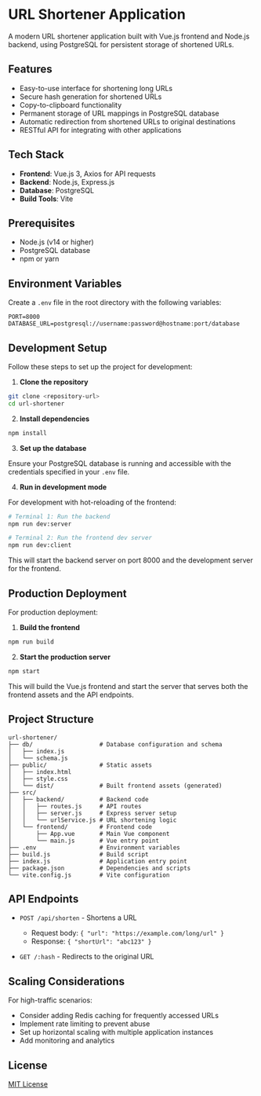 # URL Shortener Application

A modern URL shortener application built with Vue.js frontend and Node.js backend, using PostgreSQL for persistent storage of shortened URLs.

## Features

- Easy-to-use interface for shortening long URLs
- Secure hash generation for shortened URLs
- Copy-to-clipboard functionality
- Permanent storage of URL mappings in PostgreSQL database
- Automatic redirection from shortened URLs to original destinations
- RESTful API for integrating with other applications

## Tech Stack

- **Frontend**: Vue.js 3, Axios for API requests
- **Backend**: Node.js, Express.js
- **Database**: PostgreSQL
- **Build Tools**: Vite

## Prerequisites

- Node.js (v14 or higher)
- PostgreSQL database
- npm or yarn

## Environment Variables

Create a `.env` file in the root directory with the following variables:

```
PORT=8000
DATABASE_URL=postgresql://username:password@hostname:port/database
```

## Development Setup

Follow these steps to set up the project for development:

1. **Clone the repository**

```bash
git clone <repository-url>
cd url-shortener
```

2. **Install dependencies**

```bash
npm install
```

3. **Set up the database**

Ensure your PostgreSQL database is running and accessible with the credentials specified in your `.env` file.

4. **Run in development mode**

For development with hot-reloading of the frontend:

```bash
# Terminal 1: Run the backend
npm run dev:server

# Terminal 2: Run the frontend dev server
npm run dev:client
```

This will start the backend server on port 8000 and the development server for the frontend.

## Production Deployment

For production deployment:

1. **Build the frontend**

```bash
npm run build
```

2. **Start the production server**

```bash
npm start
```

This will build the Vue.js frontend and start the server that serves both the frontend assets and the API endpoints.

## Project Structure

```
url-shortener/
├── db/                   # Database configuration and schema
│   ├── index.js
│   └── schema.js
├── public/               # Static assets
│   ├── index.html
│   ├── style.css
│   └── dist/             # Built frontend assets (generated)
├── src/
│   ├── backend/          # Backend code
│   │   ├── routes.js     # API routes
│   │   ├── server.js     # Express server setup
│   │   └── urlService.js # URL shortening logic
│   └── frontend/         # Frontend code
│       ├── App.vue       # Main Vue component
│       └── main.js       # Vue entry point
├── .env                  # Environment variables
├── build.js              # Build script
├── index.js              # Application entry point
├── package.json          # Dependencies and scripts
└── vite.config.js        # Vite configuration
```

## API Endpoints

- `POST /api/shorten` - Shortens a URL
  - Request body: `{ "url": "https://example.com/long/url" }`
  - Response: `{ "shortUrl": "abc123" }`

- `GET /:hash` - Redirects to the original URL

## Scaling Considerations

For high-traffic scenarios:

- Consider adding Redis caching for frequently accessed URLs
- Implement rate limiting to prevent abuse
- Set up horizontal scaling with multiple application instances
- Add monitoring and analytics

## License

[MIT License](LICENSE)